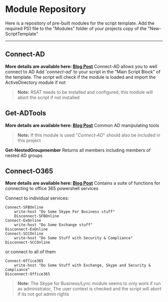 Module Repository
===================
Here is a repository of pre-built modules for the script template.
Add the required PS1 file to the "Modules" folder of your projects copy of the "New-ScriptTemplate"

------------------

Connect-AD
-------------
**More details are available here: [Blog Post](http://vaines.org/)**
Connect-AD allows you to well connect to AD
Add '*connect-ad*' to your script in the "Main Script Block" of the template.
The script will check if the module is loaded and import the ActiveDirectory module if not

> **Note:**
 RSAT needs to be installed and configured, this module will abort the script if not installed


Get-ADTools
-------------
**More details are available here: [Blog Post](http://vaines.org/)**
Common AD manipulating tools
> **Note:**
> If this module is used "*Connect-AD*" should also be included in this project

**Get-NestedGroupmember**
Returns all members including members of nested AD groups


Connect-O365
-------------
**More details are available here: [Blog Post](http://vaines.org/)**
Contains a suite of functions for connecting to office 365 powershell services

Connect to individual services:
	
    Connect-SFBOnline
    	write-host "Do Some Skype For Business stuff"
    	Disconnect-SFBOnline
    Connect-ExOnline
    	write-host "Do Some Exchange stuff"
    Disconnect-ExOnline
    Connect-SCCOnline
    	write-host "Do Some Stuff with Security & Compliance"
    Disconnect-SCCOnline	

or connect to all of them

    Connect-Office365
    	write-host "Do Some Stuff with Exchange, Skype and Security & Compliance"
    Disconnect-Office365


> **Note:**
> The Skype for Business/Lync module seems to only work if run as administrator, 
> The user context is checked and the script will abort if its not got admin rights

